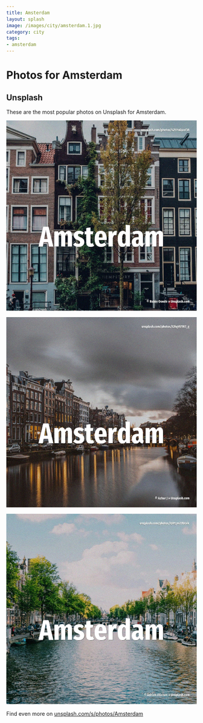 ```yaml
---
title: Amsterdam
layout: splash
image: /images/city/amsterdam.1.jpg
category: city
tags:
- amsterdam
---
```

# Photos for Amsterdam

## Unsplash

These are the most popular photos on Unsplash for Amsterdam.

![Amsterdam](/images/city/amsterdam.1.jpg)

![Amsterdam](/images/city/amsterdam.2.jpg)

![Amsterdam](/images/city/amsterdam.3.jpg)

Find even more on [unsplash.com/s/photos/Amsterdam](https://unsplash.com/s/photos/{search})